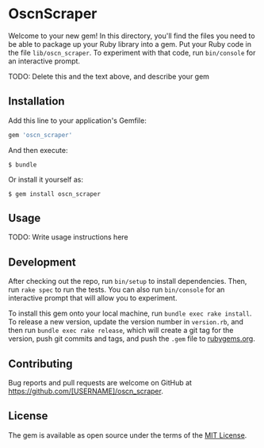 # OscnScraper

Welcome to your new gem! In this directory, you'll find the files you need to be able to package up your Ruby library into a gem. Put your Ruby code in the file `lib/oscn_scraper`. To experiment with that code, run `bin/console` for an interactive prompt.

TODO: Delete this and the text above, and describe your gem

## Installation

Add this line to your application's Gemfile:

```ruby
gem 'oscn_scraper'
```

And then execute:

    $ bundle

Or install it yourself as:

    $ gem install oscn_scraper

## Usage

TODO: Write usage instructions here

## Development

After checking out the repo, run `bin/setup` to install dependencies. Then, run `rake spec` to run the tests. You can also run `bin/console` for an interactive prompt that will allow you to experiment.

To install this gem onto your local machine, run `bundle exec rake install`. To release a new version, update the version number in `version.rb`, and then run `bundle exec rake release`, which will create a git tag for the version, push git commits and tags, and push the `.gem` file to [rubygems.org](https://rubygems.org).

## Contributing

Bug reports and pull requests are welcome on GitHub at https://github.com/[USERNAME]/oscn_scraper.

## License

The gem is available as open source under the terms of the [MIT License](https://opensource.org/licenses/MIT).
